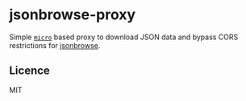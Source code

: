 # jsonbrowse-proxy

Simple [`micro`](https://github.com/zeit/micro) based proxy to download JSON data
and bypass CORS restrictions for [jsonbrowse](https://jsonbrowse.com).

## Licence

MIT
